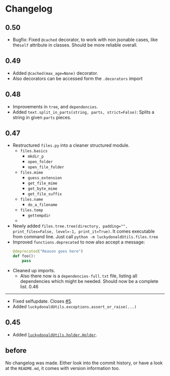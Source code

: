 Changelog
=========
0.50
----
- Bugfix: Fixed `@cached` decorator, to work with non jsonable cases, like the`self` attribute in classes. Should be more reliable overall.
 
0.49
----
- Added `@cached(max_age=None)` decorator.
- Also decorators can be accessed form the `.decorators` import

0.48
----
- Improvements in `tree`, and `dependencies`.
- Added `text.split_in_parts(string, parts, strict=False)`: Splits a string in given `parts` pieces.

0.47
----
- Restructured `files.py` into a cleaner structured module.
    - `files.basics`
        - `mkdir_p`
        - `open_folder`
        - `open_file_folder`
    - `files.mime`
        - `guess_extension`
        - `get_file_mime`
        - `get_byte_mime`
        - `get_file_suffix`
    - `files.name`
        - `do_a_filename`
    - `files.temp`
        - `gettempdir`
    - 
- Newly added `files.tree.tree(directory, padding="", print_files=False, level=-1, print_it=True)`. 
    It comes executable from command line. Just call `python -m luckydonaldUtils.files.tree` 
- Improved `functions.deprecated` to now also accept a message:
    ```python
    @deprecated("Reason goes here")
    def foo():
        pass
    ```
- Cleaned up imports.
    - Also there now is a `dependencies-full.txt` file, listing all dependencies which might be needed.
        Should now be a complete list.
0.46
----
- Fixed selfupdate. Closes [#5](https://github.com/luckydonald/luckydonald-utils/issues/5).
- Added `luckydonaldUtils.exceptions.assert_or_raise(...)`


0.45
----

- Added [`luckydonaldUtils.holder.Holder`](README.md#holder).

before
------
No changelog was made.
Either look into the commit history, or have a look at the `README.md`, it comes with version information too.

